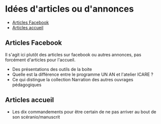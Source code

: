 # Idées d'articles ou d'annonces

* [Articles Facebook](#articlefacebook)
* [Articles accueil](#articlespourlaccueil)

<a name='articlefacebook'></a>

## Articles Facebook

Il s'agit ici plutôt des articles sur facebook ou autres annonces, pas forcément d'articles pour l'accueil.

* Des présentations des outils de la boite
* Quelle est la différence entre le programme UN AN et l'atelier ICARE ?
* Ce qui distingue la collection Narration des autres ouvrages pédagogiques


<a name='articlespourlaccueil'></a>

## Articles accueil

* Les dix commandements pour être certain de ne pas arriver au bout de son scéranio/manuscrit
